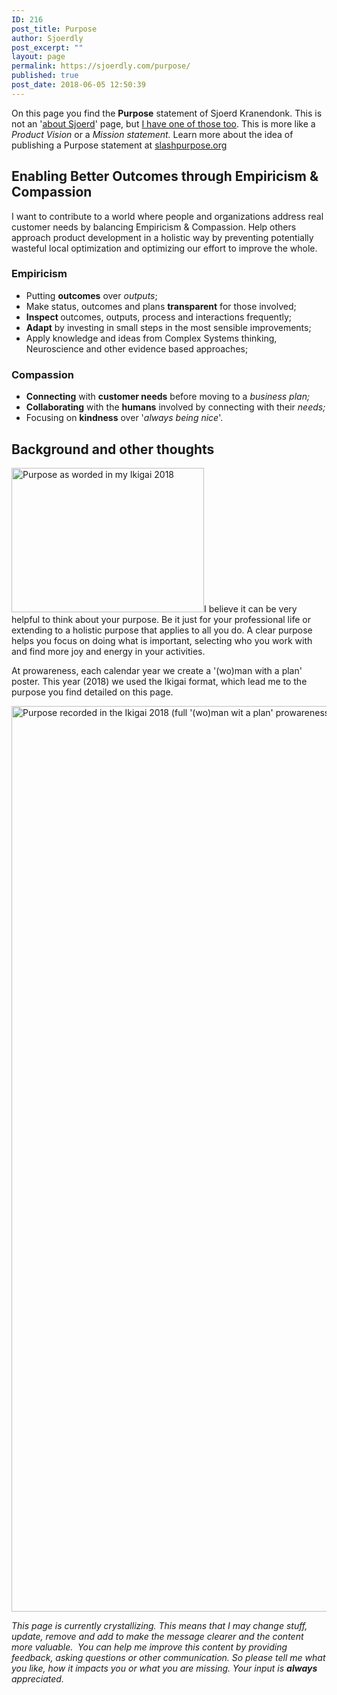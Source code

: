```yaml
---
ID: 216
post_title: Purpose
author: Sjoerdly
post_excerpt: ""
layout: page
permalink: https://sjoerdly.com/purpose/
published: true
post_date: 2018-06-05 12:50:39
---
```

On this page you find the <strong>Purpose</strong> statement of Sjoerd Kranendonk. This is not an '<a href="http://sjoerdly.com/about-sjoerd/">about Sjoerd</a>' page, but <a href="http://sjoerdly.com/about-sjoerd/">I have one of those too</a>. This is more like a <em>Product Vision</em> or a <em>Mission statement. </em>Learn more about the idea of publishing a Purpose statement at <a href="https://slashpurpose.org/">slashpurpose.org</a>
<h2>Enabling Better Outcomes through Empiricism &amp; Compassion</h2>
I want to contribute to a world where people and organizations address real customer needs by balancing Empiricism &amp; Compassion. Help others approach product development in a holistic way by preventing potentially wasteful local optimization and optimizing our effort to improve the whole.
<h3>Empiricism</h3>
<ul>
 	<li>Putting <strong>outcomes</strong> over <em>outputs</em>;</li>
 	<li>Make status, outcomes and plans <strong>transparent</strong> for those involved;</li>
 	<li><strong>Inspect </strong>outcomes, outputs, process and interactions frequently;</li>
 	<li><strong>Adapt</strong> by investing in small steps in the most sensible improvements;</li>
 	<li>Apply knowledge and ideas from Complex Systems thinking, Neuroscience and other evidence based approaches;</li>
</ul>
<h3>Compassion</h3>
<ul>
 	<li><strong>Connecting</strong> with <strong>customer needs</strong> before moving to a <em>business plan;</em></li>
 	<li><strong>Collaborating</strong> with the <strong>humans</strong> involved by connecting with their <em>needs;</em></li>
 	<li>Focusing on <strong>kindness</strong> over '<em>always being nice</em>'.</li>
</ul>
<h2></h2>
<h2>Background and other thoughts</h2>
<a href="https://sjoerdly.com/wp/wp-content/uploads/2018/06/Ikigai2018.jpg"><img class="alignright wp-image-217" src="http://sjoerdly.com/wp/wp-content/uploads/2018/06/Ikigai2018.jpg" alt="Purpose as worded in my Ikigai 2018" width="308" height="231" /></a>I believe it can be very helpful to think about your purpose. Be it just for your professional life or extending to a holistic purpose that applies to all you do. A clear purpose helps you focus on doing what is important, selecting who you work with and find more joy and energy in your activities.

At prowareness, each calendar year we create a '(wo)man with a plan' poster. This year (2018) we used the Ikigai format, which lead me to the purpose you find detailed on this page.

<a href="https://sjoerdly.com/wp/wp-content/uploads/2018/06/Ikigai2018_full.jpg"><img class="aligncenter wp-image-218 size-full" src="https://sjoerdly.com/wp/wp-content/uploads/2018/06/Ikigai2018_full.jpg" alt="Purpose recorded in the Ikigai 2018 (full '(wo)man wit a plan' prowareness)" width="2048" height="1449" /></a>

<em>This page is currently crystallizing. This means that I may change stuff, update, remove and add to make the message clearer and the content more valuable.  You can help me improve this content by providing feedback, asking questions or other communication. So please tell me what you like, how it impacts you or what you are missing. Your input is <strong>always</strong> appreciated.</em>